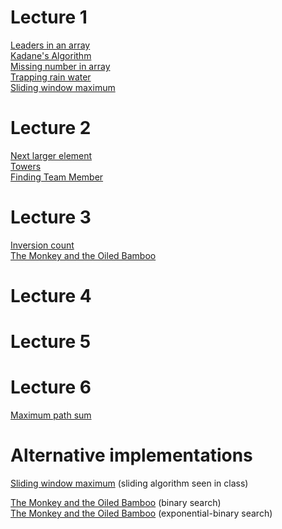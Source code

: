 # Lecture 1  
[Leaders in an array](code/leaders.cpp)  
[Kadane's Algorithm](code/kadane.cpp)  
[Missing number in array](code/missingnumber.cpp)  
[Trapping rain water](code/trappingrainwater.cpp)  
[Sliding window maximum](code/submax.cpp)  

# Lecture 2
[Next larger element](code/nextlarger.cc)  
[Towers](code/towers.cpp)  
[Finding Team Member](code/findingteam.cpp)  

# Lecture 3
[Inversion count](code/inversionc.cpp)   
[The Monkey and the Oiled Bamboo](code/monkey.cpp) 

# Lecture 4
<!-- [Two Types of Spells]()  -->

# Lecture 5
<!-- [Frogs and Mosquitoes](code/fastfrog.cpp)  -->

# Lecture 6
[Maximum path sum](code/maxpathsum.cpp)  
<!-- [Longest k-Good segment](code/longkgood.cpp)  -->

# Alternative implementations

[Sliding window maximum](code/submaxOpt.cpp) (sliding algorithm seen in class)  

[The Monkey and the Oiled Bamboo](code/monkeybin.cpp) (binary search)  
[The Monkey and the Oiled Bamboo](code/monkeyexp.cpp) (exponential-binary search)

